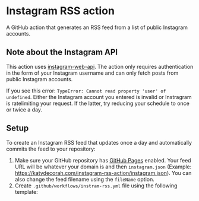 # Instagram RSS action

A GitHub action that generates an RSS feed from a list of public Instagram accounts.

## Note about the Instagram API

This action uses [instagram-web-api](https://www.npmjs.com/package/instagram-web-api). The action only requires authentication in the form of your Instagram username and can only fetch posts from public Instagram accounts.

If you see this error: `TypeError: Cannot read property 'user' of undefined`. Either the Instagram account you entered is invalid or Instragram is ratelimiting your request. If the latter, try reducing your schedule to once or twice a day.

## Setup

To create an Instagram RSS feed that updates once a day and automatically commits the feed to your repository:

1. Make sure your GitHub repository has [GitHub Pages](https://pages.github.com/) enabled. Your feed URL will be whatever your domain is and then `instagram.json` (Example: https://katydecorah.com/instagram-rss-action/instagram.json). You can also change the feed filename using the `fileName` option.
1. Create `.github/workflows/instram-rss.yml` file using the following template: